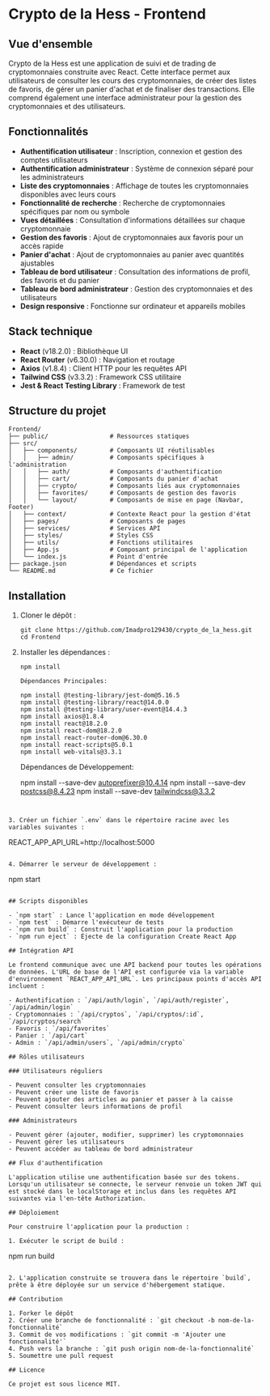 # Crypto de la Hess - Frontend

## Vue d'ensemble

Crypto de la Hess est une application de suivi et de trading de cryptomonnaies construite avec React. Cette interface permet aux utilisateurs de consulter les cours des cryptomonnaies, de créer des listes de favoris, de gérer un panier d'achat et de finaliser des transactions. Elle comprend également une interface administrateur pour la gestion des cryptomonnaies et des utilisateurs.

## Fonctionnalités

- **Authentification utilisateur** : Inscription, connexion et gestion des comptes utilisateurs
- **Authentification administrateur** : Système de connexion séparé pour les administrateurs
- **Liste des cryptomonnaies** : Affichage de toutes les cryptomonnaies disponibles avec leurs cours
- **Fonctionnalité de recherche** : Recherche de cryptomonnaies spécifiques par nom ou symbole
- **Vues détaillées** : Consultation d'informations détaillées sur chaque cryptomonnaie
- **Gestion des favoris** : Ajout de cryptomonnaies aux favoris pour un accès rapide
- **Panier d'achat** : Ajout de cryptomonnaies au panier avec quantités ajustables
- **Tableau de bord utilisateur** : Consultation des informations de profil, des favoris et du panier
- **Tableau de bord administrateur** : Gestion des cryptomonnaies et des utilisateurs
- **Design responsive** : Fonctionne sur ordinateur et appareils mobiles

## Stack technique

- **React** (v18.2.0) : Bibliothèque UI
- **React Router** (v6.30.0) : Navigation et routage
- **Axios** (v1.8.4) : Client HTTP pour les requêtes API
- **Tailwind CSS** (v3.3.2) : Framework CSS utilitaire
- **Jest & React Testing Library** : Framework de test

## Structure du projet

```
Frontend/
├── public/                 # Ressources statiques
├── src/
│   ├── components/         # Composants UI réutilisables
│   │   ├── admin/          # Composants spécifiques à l'administration
│   │   ├── auth/           # Composants d'authentification
│   │   ├── cart/           # Composants du panier d'achat
│   │   ├── crypto/         # Composants liés aux cryptomonnaies
│   │   ├── favorites/      # Composants de gestion des favoris
│   │   └── layout/         # Composants de mise en page (Navbar, Footer)
│   ├── context/            # Contexte React pour la gestion d'état
│   ├── pages/              # Composants de pages
│   ├── services/           # Services API
│   ├── styles/             # Styles CSS
│   ├── utils/              # Fonctions utilitaires
│   ├── App.js              # Composant principal de l'application
│   └── index.js            # Point d'entrée
├── package.json            # Dépendances et scripts
└── README.md               # Ce fichier
```

## Installation

1. Cloner le dépôt :

   ```
   git clone https://github.com/Imadpro129430/crypto_de_la_hess.git
   cd Frontend
   ```

2. Installer les dépendances :

   ```
   npm install

   Dépendances Principales:

   npm install @testing-library/jest-dom@5.16.5
   npm install @testing-library/react@14.0.0
   npm install @testing-library/user-event@14.4.3
   npm install axios@1.8.4
   npm install react@18.2.0
   npm install react-dom@18.2.0
   npm install react-router-dom@6.30.0
   npm install react-scripts@5.0.1
   npm install web-vitals@3.3.1
   ```

   Dépendances de Développement:

   npm install --save-dev autoprefixer@10.4.14
   npm install --save-dev postcss@8.4.23
   npm install --save-dev tailwindcss@3.3.2

```


3. Créer un fichier `.env` dans le répertoire racine avec les variables suivantes :

```

REACT_APP_API_URL=http://localhost:5000

```

4. Démarrer le serveur de développement :
```

npm start

```

## Scripts disponibles

- `npm start` : Lance l'application en mode développement
- `npm test` : Démarre l'exécuteur de tests
- `npm run build` : Construit l'application pour la production
- `npm run eject` : Éjecte de la configuration Create React App

## Intégration API

Le frontend communique avec une API backend pour toutes les opérations de données. L'URL de base de l'API est configurée via la variable d'environnement `REACT_APP_API_URL`. Les principaux points d'accès API incluent :

- Authentification : `/api/auth/login`, `/api/auth/register`, `/api/admin/login`
- Cryptomonnaies : `/api/cryptos`, `/api/cryptos/:id`, `/api/cryptos/search`
- Favoris : `/api/favorites`
- Panier : `/api/cart`
- Admin : `/api/admin/users`, `/api/admin/crypto`

## Rôles utilisateurs

### Utilisateurs réguliers

- Peuvent consulter les cryptomonnaies
- Peuvent créer une liste de favoris
- Peuvent ajouter des articles au panier et passer à la caisse
- Peuvent consulter leurs informations de profil

### Administrateurs

- Peuvent gérer (ajouter, modifier, supprimer) les cryptomonnaies
- Peuvent gérer les utilisateurs
- Peuvent accéder au tableau de bord administrateur

## Flux d'authentification

L'application utilise une authentification basée sur des tokens. Lorsqu'un utilisateur se connecte, le serveur renvoie un token JWT qui est stocké dans le localStorage et inclus dans les requêtes API suivantes via l'en-tête Authorization.

## Déploiement

Pour construire l'application pour la production :

1. Exécuter le script de build :

```

npm run build

```

2. L'application construite se trouvera dans le répertoire `build`, prête à être déployée sur un service d'hébergement statique.

## Contribution

1. Forker le dépôt
2. Créer une branche de fonctionnalité : `git checkout -b nom-de-la-fonctionnalité`
3. Commit de vos modifications : `git commit -m 'Ajouter une fonctionnalité'`
4. Push vers la branche : `git push origin nom-de-la-fonctionnalité`
5. Soumettre une pull request

## Licence

Ce projet est sous licence MIT.

```
